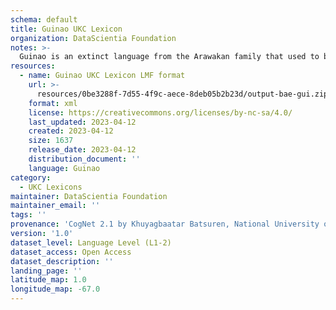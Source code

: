 ```yaml
---
schema: default
title: Guinao UKC Lexicon
organization: DataScientia Foundation
notes: >-
  Guinao is an extinct language from the Arawakan family that used to be spoken in South America. The UKC Lexicon of Guinao is represented as a lexico-semantic network. It consists of words, word senses, synsets, as well as sense-level and synset-level relationships
resources:
  - name: Guinao UKC Lexicon LMF format
    url: >-
      resources/0be3288f-7d55-4f9c-aece-8deb05b2b23d/output-bae-gui.zip
    format: xml
    license: https://creativecommons.org/licenses/by-nc-sa/4.0/
    last_updated: 2023-04-12
    created: 2023-04-12
    size: 1637
    release_date: 2023-04-12
    distribution_document: ''
    language: Guinao
category:
  - UKC Lexicons
maintainer: DataScientia Foundation
maintainer_email: ''
tags: ''
provenance: 'CogNet 2.1 by Khuyagbaatar Batsuren, National University of Mongolia (http://cognet.ukc.disi.unitn.it); Native Languages of the Americas 2021.11. by Laura Redish and Orrin Lewis (http://www.native-languages.org); Princeton WordNet 2.1 by Princeton University (https://wordnet.princeton.edu)'
version: '1.0'
dataset_level: Language Level (L1-2)
dataset_access: Open Access
dataset_description: ''
landing_page: ''
latitude_map: 1.0
longitude_map: -67.0
---
```

